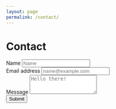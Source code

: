 ```yaml
---
layout: page
permalink: /contact/
---
```

<div class="col-lg-6 mx-auto">
<div class="py-5">
<h1 class="text-center fw-bold">Contact</h1>
<form class="py-5">
<div class="mb-3">
  <label for="Name" class="form-label">Name</label>
  <input type="text" class="form-control" id="Name" placeholder="Name">
</div>
<div class="mb-3">
  <label for="exampleFormControlInput1" class="form-label">Email address</label>
  <input type="email" class="form-control" id="exampleFormControlInput1" placeholder="name@example.com">
</div>
<div class="mb-3">
  <label for="Message" class="form-label">Message</label>
  <textarea class="form-control" id="Message" rows="3" placeholder="Hello there!"></textarea>
</div>
<button type="submit" class="btn btn-primary">Submit</button>
</form>
</div>
</div>